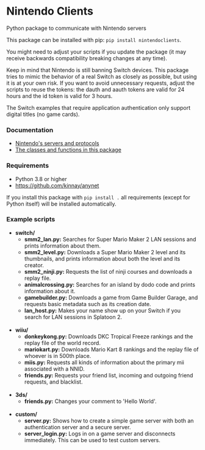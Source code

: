 # Nintendo Clients
Python package to communicate with Nintendo servers

This package can be installed with pip: `pip install nintendoclients`.

You might need to adjust your scripts if you update the package (it may receive backwards compatibility breaking changes at any time).

Keep in mind that Nintendo is still banning Switch devices. This package tries to mimic the behavior of a real Switch as closely as possible, but using it is at your own risk. If you want to avoid unnecessary requests, adjust the scripts to reuse the tokens: the dauth and aauth tokens are valid for 24 hours and the id token is valid for 3 hours.

The Switch examples that require application authentication only support digital titles (no game cards).

### Documentation
* [Nintendo's servers and protocols](https://github.com/Kinnay/NintendoClients/wiki)
* [The classes and functions in this package](https://nintendoclients.readthedocs.io)

### Requirements
* Python 3.8 or higher
* https://github.com/kinnay/anynet

If you install this package with `pip install .` all requirements (except for Python itself) will be installed automatically.

### Example scripts
* **switch/**
    * **smm2_lan.py:** Searches for Super Mario Maker 2 LAN sessions and prints information about them.
    * **smm2_level.py:** Downloads a Super Mario Maker 2 level and its thumbnails, and prints information about both the level and its creator.
    * **smm2_ninji.py:** Requests the list of ninji courses and downloads a replay file.
    * **animalcrossing.py:** Searches for an island by dodo code and prints information about it.
    * **gamebuilder.py:** Downloads a game from Game Builder Garage, and requests basic metadata such as its creation date.
    * **lan_host.py:** Makes your name show up on your Switch if you search for LAN sessions in Splatoon 2.
    <br><br>
* **wiiu/**
    * **donkeykong.py:** Downloads DKC Tropical Freeze rankings and the replay file of the world record.
    * **mariokart.py:** Downloads Mario Kart 8 rankings and the replay file of whoever is in 500th place.
    * **miis.py:** Requests all kinds of information about the primary mii associated with a NNID.
    * **friends.py:** Requests your friend list, incoming and outgoing friend requests, and blacklist.
    <br><br>
* **3ds/**
	* **friends.py:** Changes your comment to 'Hello World'.
	<br><br>
* **custom/**
    * **server.py:** Shows how to create a simple game server with both an authentication server and a secure server.
    * **server_login.py:** Logs in on a game server and disconnects immediately. This can be used to test custom servers.
